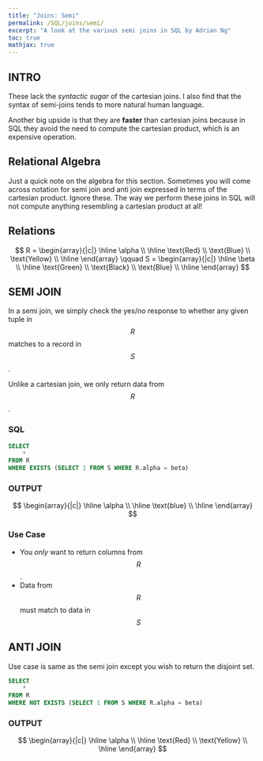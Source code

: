 ```yaml
---
title: "Joins: Semi"
permalink: /SQL/joins/semi/
excerpt: "A look at the various semi joins in SQL by Adrian Ng"
toc: true
mathjax: true
---
```


## INTRO

These lack the _syntactic sugar_ of the cartesian joins.
I also find that the syntax of semi-joins tends to more natural human language.

Another big upside is that they are **faster** than cartesian joins because in SQL they avoid the need to compute the cartesian product, which is an expensive operation.

## Relational Algebra

Just a quick note on the algebra for this section. Sometimes you will come across notation for semi join and anti join expressed in terms of the cartesian product. 
Ignore these. 
The way we perform these joins in SQL will not compute anything resembling a cartesian product at all!  

## Relations

$$
R = 
\begin{array}{|c|}
\hline
\alpha \\
\hline
\text{Red} \\
\text{Blue} \\
\text{Yellow} \\ \hline
\end{array}
\qquad
S =
\begin{array}{|c|}
\hline
\beta \\
\hline
\text{Green} \\
\text{Black} \\
\text{Blue} \\ \hline
\end{array}
$$


## SEMI JOIN

In a semi join, we simply check the yes/no response to whether any given tuple in $$R$$ matches to a record in $$S$$.

Unlike a cartesian join, we only return data from $$R$$.  

### SQL

```sql
SELECT
	*
FROM R
WHERE EXISTS (SELECT 1 FROM S WHERE R.alpha = beta)
```


### OUTPUT

$$
\begin{array}{|c|}
\hline
\alpha \\ 
\hline
\text{blue} \\
\hline
\end{array}
$$

### Use Case

* You _only_ want to return columns from $$R$$.
* Data from $$R$$ must match to data in $$S$$

## ANTI JOIN

Use case is same as the semi join except you wish to return the disjoint set.

```sql
SELECT
	*
FROM R
WHERE NOT EXISTS (SELECT 1 FROM S WHERE R.alpha = beta)
```


### OUTPUT

$$
\begin{array}{|c|}
\hline
\alpha \\ 
\hline
\text{Red} \\
\text{Yellow} \\
\hline
\end{array}
$$

